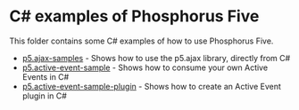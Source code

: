 C# examples of Phosphorus Five
===============

This folder contains some C# examples of how to use Phosphorus Five.

* [p5.ajax-samples](/p5.ajax-samples/) - Shows how to use the p5.ajax library, directly from C#
* [p5.active-event-sample](/p5.active-event-sample/) - Shows how to consume your own Active Events in C#
* [p5.active-event-sample-plugin](/p5.active-event-sample-plugin/) - Shows how to create an Active Event plugin in C#

